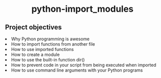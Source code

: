 <h1 align = "center">python-import_modules</h1>
<h2>Project objectives</h2>

<li>Why Python programming is awesome</li>

<li>How to import functions from another file</li>

<li>How to use imported functions</li>

<li>How to create a module</li>

<li>How to use the built-in function dir()</li>

<li>How to prevent code in your script from being executed when imported</li>

<li>How to use command line arguments with your Python programs</li>

